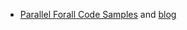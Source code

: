 
- [Parallel Forall Code Samples](https://github.com/NVIDIA-developer-blog/code-samples) and [blog](https://developer.nvidia.com/blog/)
